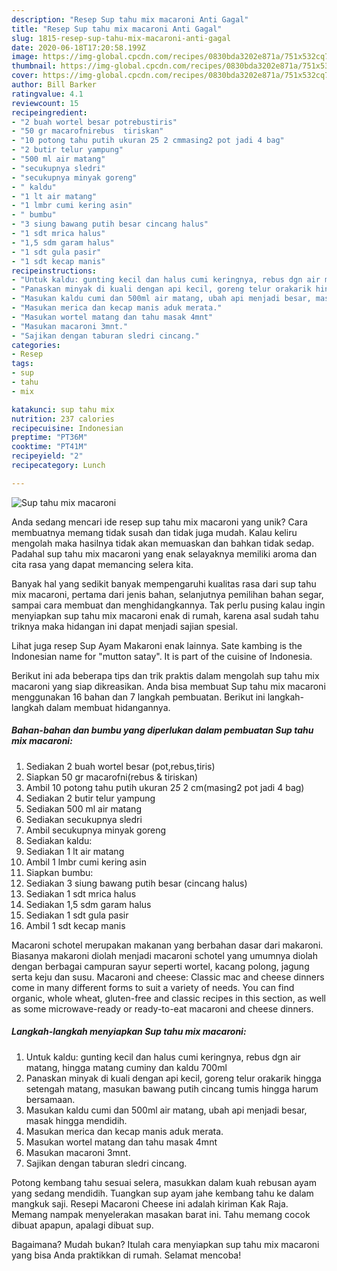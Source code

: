 ```yaml
---
description: "Resep Sup tahu mix macaroni Anti Gagal"
title: "Resep Sup tahu mix macaroni Anti Gagal"
slug: 1815-resep-sup-tahu-mix-macaroni-anti-gagal
date: 2020-06-18T17:20:58.199Z
image: https://img-global.cpcdn.com/recipes/0830bda3202e871a/751x532cq70/sup-tahu-mix-macaroni-foto-resep-utama.jpg
thumbnail: https://img-global.cpcdn.com/recipes/0830bda3202e871a/751x532cq70/sup-tahu-mix-macaroni-foto-resep-utama.jpg
cover: https://img-global.cpcdn.com/recipes/0830bda3202e871a/751x532cq70/sup-tahu-mix-macaroni-foto-resep-utama.jpg
author: Bill Barker
ratingvalue: 4.1
reviewcount: 15
recipeingredient:
- "2 buah wortel besar potrebustiris"
- "50 gr macarofnirebus  tiriskan"
- "10 potong tahu putih ukuran 25 2 cmmasing2 pot jadi 4 bag"
- "2 butir telur yampung"
- "500 ml air matang"
- "secukupnya sledri"
- "secukupnya minyak goreng"
- " kaldu"
- "1 lt air matang"
- "1 lmbr cumi kering asin"
- " bumbu"
- "3 siung bawang putih besar cincang halus"
- "1 sdt mrica halus"
- "1,5 sdm garam halus"
- "1 sdt gula pasir"
- "1 sdt kecap manis"
recipeinstructions:
- "Untuk kaldu: gunting kecil dan halus cumi keringnya, rebus dgn air matang, hingga matang cuminy dan kaldu 700ml"
- "Panaskan minyak di kuali dengan api kecil, goreng telur orakarik hingga setengah matang, masukan bawang putih cincang tumis hingga harum bersamaan."
- "Masukan kaldu cumi dan 500ml air matang, ubah api menjadi besar, masak hingga mendidih."
- "Masukan merica dan kecap manis aduk merata."
- "Masukan wortel matang dan tahu masak 4mnt"
- "Masukan macaroni 3mnt."
- "Sajikan dengan taburan sledri cincang."
categories:
- Resep
tags:
- sup
- tahu
- mix

katakunci: sup tahu mix 
nutrition: 237 calories
recipecuisine: Indonesian
preptime: "PT36M"
cooktime: "PT41M"
recipeyield: "2"
recipecategory: Lunch

---
```



![Sup tahu mix macaroni](https://img-global.cpcdn.com/recipes/0830bda3202e871a/751x532cq70/sup-tahu-mix-macaroni-foto-resep-utama.jpg)

Anda sedang mencari ide resep sup tahu mix macaroni yang unik? Cara membuatnya memang tidak susah dan tidak juga mudah. Kalau keliru mengolah maka hasilnya tidak akan memuaskan dan bahkan tidak sedap. Padahal sup tahu mix macaroni yang enak selayaknya memiliki aroma dan cita rasa yang dapat memancing selera kita.

Banyak hal yang sedikit banyak mempengaruhi kualitas rasa dari sup tahu mix macaroni, pertama dari jenis bahan, selanjutnya pemilihan bahan segar, sampai cara membuat dan menghidangkannya. Tak perlu pusing kalau ingin menyiapkan sup tahu mix macaroni enak di rumah, karena asal sudah tahu triknya maka hidangan ini dapat menjadi sajian spesial.

Lihat juga resep Sup Ayam Makaroni enak lainnya. Sate kambing is the Indonesian name for &#34;mutton satay&#34;. It is part of the cuisine of Indonesia.


Berikut ini ada beberapa tips dan trik praktis dalam mengolah sup tahu mix macaroni yang siap dikreasikan. Anda bisa membuat Sup tahu mix macaroni menggunakan 16 bahan dan 7 langkah pembuatan. Berikut ini langkah-langkah dalam membuat hidangannya.

<!--inarticleads1-->

##### Bahan-bahan dan bumbu yang diperlukan dalam pembuatan Sup tahu mix macaroni:

1. Sediakan 2 buah wortel besar (pot,rebus,tiris)
1. Siapkan 50 gr macarofni(rebus &amp; tiriskan)
1. Ambil 10 potong tahu putih ukuran 2*5* 2 cm(masing2 pot jadi 4 bag)
1. Sediakan 2 butir telur yampung
1. Sediakan 500 ml air matang
1. Sediakan secukupnya sledri
1. Ambil secukupnya minyak goreng
1. Sediakan  kaldu:
1. Sediakan 1 lt air matang
1. Ambil 1 lmbr cumi kering asin
1. Siapkan  bumbu:
1. Sediakan 3 siung bawang putih besar (cincang halus)
1. Sediakan 1 sdt mrica halus
1. Sediakan 1,5 sdm garam halus
1. Sediakan 1 sdt gula pasir
1. Ambil 1 sdt kecap manis


Macaroni schotel merupakan makanan yang berbahan dasar dari makaroni. Biasanya makaroni diolah menjadi macaroni schotel yang umumnya diolah dengan berbagai campuran sayur seperti wortel, kacang polong, jagung serta keju dan susu. Macaroni and cheese: Classic mac and cheese dinners come in many different forms to suit a variety of needs. You can find organic, whole wheat, gluten-free and classic recipes in this section, as well as some microwave-ready or ready-to-eat macaroni and cheese dinners. 

<!--inarticleads2-->

##### Langkah-langkah menyiapkan Sup tahu mix macaroni:

1. Untuk kaldu: gunting kecil dan halus cumi keringnya, rebus dgn air matang, hingga matang cuminy dan kaldu 700ml
1. Panaskan minyak di kuali dengan api kecil, goreng telur orakarik hingga setengah matang, masukan bawang putih cincang tumis hingga harum bersamaan.
1. Masukan kaldu cumi dan 500ml air matang, ubah api menjadi besar, masak hingga mendidih.
1. Masukan merica dan kecap manis aduk merata.
1. Masukan wortel matang dan tahu masak 4mnt
1. Masukan macaroni 3mnt.
1. Sajikan dengan taburan sledri cincang.


Potong kembang tahu sesuai selera, masukkan dalam kuah rebusan ayam yang sedang mendidih. Tuangkan sup ayam jahe kembang tahu ke dalam mangkuk saji. Resepi Macaroni Cheese ini adalah kiriman Kak Raja. Memang nampak menyelerakan masakan barat ini. Tahu memang cocok dibuat apapun, apalagi dibuat sup. 

Bagaimana? Mudah bukan? Itulah cara menyiapkan sup tahu mix macaroni yang bisa Anda praktikkan di rumah. Selamat mencoba!

